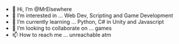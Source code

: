 - 👋 Hi, I’m @MrElsewhere
- 👀 I’m interested in ... Web Dev, Scripting and Game Development
- 🌱 I’m currently learning ... Python, C# in Unity and Javascript
- 💞️ I’m looking to collaborate on ... games
- 📫 How to reach me ... unreachable atm

<!---
MrElsewhere/MrElsewhere is a ✨ special ✨ repository because its `README.md` (this file) appears on your GitHub profile.
You can click the Preview link to take a look at your changes.
--->
